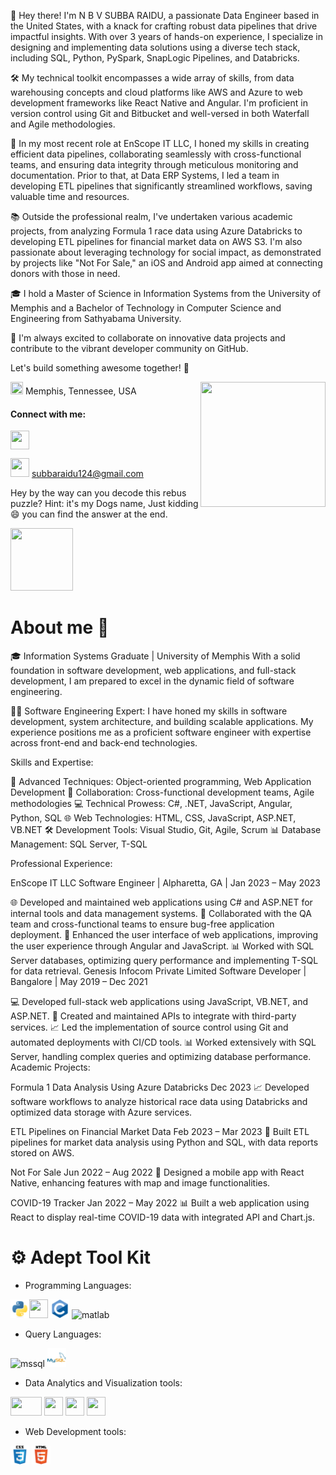 👋 Hey there! I'm N B V SUBBA RAIDU, a passionate Data Engineer based in the United States, with a knack for crafting robust data pipelines that drive impactful insights. With over 3 years of hands-on experience, I specialize in designing and implementing data solutions using a diverse tech stack, including SQL, Python, PySpark, SnapLogic Pipelines, and Databricks.

🛠️ My technical toolkit encompasses a wide array of skills, from data warehousing concepts and cloud platforms like AWS and Azure to web development frameworks like React Native and Angular. I'm proficient in version control using Git and Bitbucket and well-versed in both Waterfall and Agile methodologies.

💼 In my most recent role at EnScope IT LLC, I honed my skills in creating efficient data pipelines, collaborating seamlessly with cross-functional teams, and ensuring data integrity through meticulous monitoring and documentation. Prior to that, at Data ERP Systems, I led a team in developing ETL pipelines that significantly streamlined workflows, saving valuable time and resources.

📚 Outside the professional realm, I've undertaken various academic projects, from analyzing Formula 1 race data using Azure Databricks to developing ETL pipelines for financial market data on AWS S3. I'm also passionate about leveraging technology for social impact, as demonstrated by projects like "Not For Sale," an iOS and Android app aimed at connecting donors with those in need.

🎓 I hold a Master of Science in Information Systems from the University of Memphis and a Bachelor of Technology in Computer Science and Engineering from Sathyabama University.

🌟 I'm always excited to collaborate on innovative data projects and contribute to the vibrant developer community on GitHub.

Let's build something awesome together! 🚀

<img src="https://media0.giphy.com/media/K16aUytpG7JybNAfWH/200w.gif?cid=6c09b952blvi0ihvup83ws44pg2yjz85vmua0u56csj2gx7d&ep=v1_gifs_search&rid=200w.gif&ct=s" align="right" width="200" Height="200">

<img src="https://png.pngtree.com/png-clipart/20220429/original/pngtree-pin-location-icon-with-folded-map-png-image_7581594.png" height="20" width="20">   Memphis, Tennessee, USA

<h4 align="left">Connect with me:</h4>

<a href="https://www.linkedin.com/in/subba-raidu-71960b296/" target="blank"><img align="center" src="https://static-00.iconduck.com/assets.00/linkedin-icon-2048x2048-ya5g47j2.png" height="30" width="30"></a> 

<img src="https://cdn-icons-png.flaticon.com/512/281/281769.png" height="30" width="30">  subbaraidu124@gmail.com

Hey by the way can you decode this rebus puzzle? Hint: it's my Dogs name, Just kidding 😄 you can find the answer at the end.

<img src="https://www.rd.com/wp-content/uploads/2020/10/Rebuspuzzle.png?fit=700,700?fit=700,700" height="100" width="100"> 

# About me  🚀

🎓 Information Systems Graduate | University of Memphis With a solid foundation in software development, web applications, and full-stack development, I am prepared to excel in the dynamic field of software engineering.

🚀🔧 Software Engineering Expert: I have honed my skills in software development, system architecture, and building scalable applications. My experience positions me as a proficient software engineer with expertise across front-end and back-end technologies.

Skills and Expertise:

🌱 Advanced Techniques: Object-oriented programming, Web Application Development
👯 Collaboration: Cross-functional development teams, Agile methodologies
💻 Technical Prowess: C#, .NET, JavaScript, Angular, Python, SQL
🌐 Web Technologies: HTML, CSS, JavaScript, ASP.NET, VB.NET
🛠 Development Tools: Visual Studio, Git, Agile, Scrum
📊 Database Management: SQL Server, T-SQL

Professional Experience:

EnScope IT LLC
Software Engineer | Alpharetta, GA | Jan 2023 – May 2023

🌐 Developed and maintained web applications using C# and ASP.NET for internal tools and data management systems.
🤝 Collaborated with the QA team and cross-functional teams to ensure bug-free application deployment.
🔄 Enhanced the user interface of web applications, improving the user experience through Angular and JavaScript.
📊 Worked with SQL Server databases, optimizing query performance and implementing T-SQL for data retrieval.
Genesis Infocom Private Limited
Software Developer | Bangalore | May 2019 – Dec 2021

💻 Developed full-stack web applications using JavaScript, VB.NET, and ASP.NET.
🔄 Created and maintained APIs to integrate with third-party services.
📈 Led the implementation of source control using Git and automated deployments with CI/CD tools.
📊 Worked extensively with SQL Server, handling complex queries and optimizing database performance.
Academic Projects:

Formula 1 Data Analysis Using Azure Databricks
Dec 2023
📈 Developed software workflows to analyze historical race data using Databricks and optimized data storage with Azure services.

ETL Pipelines on Financial Market Data
Feb 2023 – Mar 2023
🔄 Built ETL pipelines for market data analysis using Python and SQL, with data reports stored on AWS.

Not For Sale
Jun 2022 – Aug 2022
📱 Designed a mobile app with React Native, enhancing features with map and image functionalities.

COVID-19 Tracker
Jan 2022 – May 2022
📊 Built a web application using React to display real-time COVID-19 data with integrated API and Chart.js.

# ⚙️ Adept Tool Kit

- Programming Languages:

<img src="https://raw.githubusercontent.com/devicons/devicon/master/icons/python/python-original.svg" width="30" height="30"><img src="https://www.r-project.org/Rlogo.png" width="30" height="30"> <img src="https://raw.githubusercontent.com/devicons/devicon/master/icons/c/c-original.svg" alt="c" width="30" height="30"> <img src="https://upload.wikimedia.org/wikipedia/commons/2/21/Matlab_Logo.png" alt="matlab" width="30" height="30"> 
  
- Query Languages:

<img src="https://www.svgrepo.com/show/303229/microsoft-sql-server-logo.svg" alt="mssql" width="30" height="30"> <img src="https://raw.githubusercontent.com/devicons/devicon/master/icons/mysql/mysql-original-wordmark.svg" alt="mysql" width="30" height="30">   

- Data Analytics and Visualization tools:

<img src="https://camo.githubusercontent.com/c13034cf5ce18abda1a57109359a1d8656ba197b60a4c8c2bfd9cf95ad4824ca/68747470733a2f2f63646e6c2e74626c7366742e636f6d2f73697465732f64656661756c742f66696c65732f70616765732f7461626c6561756c6f676f5f686967687265732e706e67" width="50" height="30"> <img src="https://www.gpsupportnorth.com/wp-content/uploads/2023/01/Microsoft-PowerBI-Logo.png" width="30" height="30"> <img src="https://www.knime.com/images/knime-logo.svg" width="30" height="30"> <img src="https://www.sas.com/el_gr/news/media-gallery/logos/_jcr_content/socialShareImage.img.6b78ba73b3d8495ebdd7ac7da8361765.png" width="30" height="30"> 
  
- Web Development tools:
  
<img src="https://raw.githubusercontent.com/devicons/devicon/master/icons/css3/css3-original-wordmark.svg" alt="css3" width="30" height="30"> <img src="https://raw.githubusercontent.com/devicons/devicon/master/icons/html5/html5-original-wordmark.svg" alt="html5" width="30" height="30"> 

  


 









